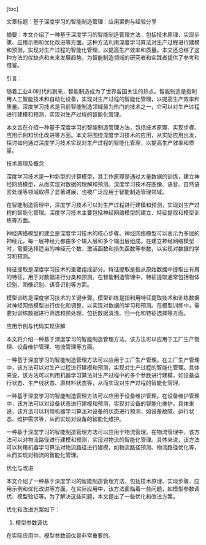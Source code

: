 
[toc]                    
                
                
文章标题：基于深度学习的智能制造管理：应用案例与经验分享

摘要：本文介绍了一种基于深度学习的智能制造管理方法，包括技术原理、实现步骤、应用示例和优化改进等方面。这种方法利用深度学习算法对生产过程进行建模和预测，实现对生产过程的智能化管理，以提高生产效率和质量。本文还总结了这种方法的优缺点和未来发展趋势，为智能制造领域的研究者和实践者提供了参考和借鉴。

引言：

随着工业4.0时代的到来，智能制造成为了世界各国关注的热点。智能制造是指利用人工智能技术和自动化设备，实现对生产过程的智能化管理，以提高生产效率和质量。深度学习技术是目前智能制造领域最为热门的技术之一，它可以对生产过程进行建模和预测，实现对生产过程的智能化管理。

本文旨在介绍一种基于深度学习的智能制造管理方法，包括技术原理、实现步骤、应用示例和优化改进等方面。本文将围绕深度学习技术的应用，从实际应用出发，探讨如何通过深度学习技术实现对生产过程的智能化管理，以提高生产效率和质量。

技术原理及概念

深度学习技术是一种新型的计算模型，其工作原理是通过大量数据的训练，建立神经网络模型，从而实现对数据的理解和预测。深度学习技术在图像、语音、自然语言处理等领域取得了显著进展，也被广泛应用于智能制造管理领域。

在智能制造管理中，深度学习技术可以对生产过程进行建模和预测，实现对生产过程的智能化管理。深度学习技术主要包括神经网络模型的建立、特征提取和模型训练等方面。

神经网络模型的建立是深度学习技术的核心步骤。神经网络模型可以表示为多层的神经元，每一层神经元都由多个输入层和多个输出层组成。在建立神经网络模型时，需要选择适当的神经元个数、激活函数和损失函数等参数，以实现对数据的学习和预测。

特征提取是深度学习技术的重要组成部分。特征提取是指从原始数据中提取出有用的特征，用于对数据进行分类和预测。在智能制造管理中，特征提取通常包括物体识别、图像识别、语音识别等方面。

模型训练是深度学习技术的关键步骤。模型训练是指利用特征提取技术和训练数据对神经网络模型进行优化和调整，以实现对数据的学习和预测。在模型训练中，需要对训练数据进行筛选和预处理，包括数据清洗、归一化和特征选择等方面。

应用示例与代码实现讲解

本文将介绍一种基于深度学习的智能制造管理方法，该方法可以应用于工厂生产管理、设备维护管理、物流管理等方面。

一种基于深度学习的智能制造管理方法可以应用于工厂生产管理。在工厂生产管理中，该方法可以对生产过程进行建模和预测，实现对生产过程的智能化管理。具体来说，该方法可以利用机器学习算法对生产过程中的多个参数进行建模，如设备运行状态、生产线状态、原材料状态等，从而实现对生产过程的智能化管理。

一种基于深度学习的智能制造管理方法可以应用于设备维护管理。在设备维护管理中，该方法可以对设备状态进行建模和预测，实现对设备的智能化维护。具体来说，该方法可以利用机器学习算法对设备的状态进行预测，如设备故障、运行状态、维护需求等，从而实现对设备的智能化维护。

一种基于深度学习的智能制造管理方法可以应用于物流管理。在物流管理中，该方法可以对物流路径进行建模和预测，实现对物流的智能化管理。具体来说，该方法可以利用机器学习算法对物流路径进行建模，如物流路径预测、物流路径优化等，从而实现对物流的智能化管理。

优化与改进

本文介绍了一种基于深度学习的智能制造管理方法，包括技术原理、实现步骤、应用示例和优化改进等方面。在实际应用中，该方法面临着一些问题，如模型参数调优、模型验证等。为了解决这些问题，本文提出了一些优化和改进方案。

优化和改进方案如下：

1. 模型参数调优

在实际应用中，模型参数调优是非常重要的。

